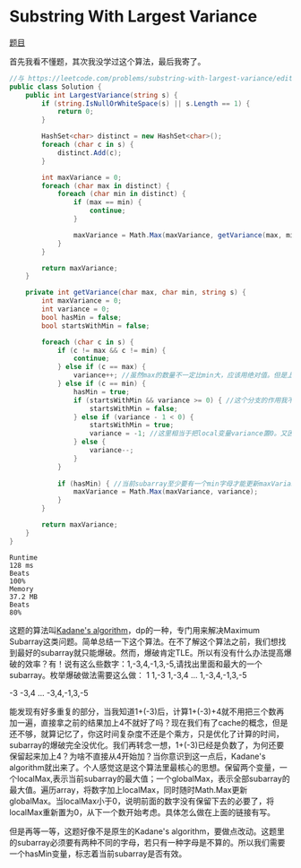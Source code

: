 # Substring With Largest Variance

[题目](https://leetcode.com/problems/substring-with-largest-variance/description/)

首先我看不懂题，其次我没学过这个算法，最后我寄了。
```c#
//与 https://leetcode.com/problems/substring-with-largest-variance/editorial/ 类似思路，但是是优化版本
public class Solution {
    public int LargestVariance(string s) {
        if (string.IsNullOrWhiteSpace(s) || s.Length == 1) {
            return 0;
        }

        HashSet<char> distinct = new HashSet<char>();
        foreach (char c in s) {
            distinct.Add(c);
        }

        int maxVariance = 0;
        foreach (char max in distinct) {
            foreach (char min in distinct) {
                if (max == min) {
                    continue;
                }

                maxVariance = Math.Max(maxVariance, getVariance(max, min, s)); //遍历所有字母pair的可能性
            }
        }

        return maxVariance;
    }

    private int getVariance(char max, char min, string s) {
        int maxVariance = 0;
        int variance = 0;
        bool hasMin = false;
        bool startsWithMin = false;

        foreach (char c in s) {
            if (c != max && c != min) {
                continue;
            } else if (c == max) {
                variance++; //虽然max的数量不一定比min大，应该用绝对值。但是上面遍历所有可能性时已经将这种情况考虑进去了。a，b配对和b，a配对都会被跑一遍，总有一种是大的
            } else if (c == min) {
                hasMin = true;
                if (startsWithMin && variance >= 0) { //这个分支的作用我不太懂，我是这么理解的：因为else if的条件是variance - 1 < 0，所以variance在小于等于0时都会进那个分支。而那个分支又会把variance置为-1，等于交替max和min的值一直是0。拿这个例子看： aababbb ，若没有if这个分支，从第二个a开始，接下来两个abab结果为0，剩下两个b并不是最大的，最大的应该是babbb。有了这个if语句，当一个subarray以min开始（这里是a），if语句会帮助程序摆脱掉最开始的a（不进入else if语句），从而获取最大值。
                    startsWithMin = false;
                } else if (variance - 1 < 0) {
                    startsWithMin = true;
                    variance = -1; //这里相当于把local变量variance置0。又因为当前字母是min，所以要-1，于是-1
                } else {
                    variance--;
                }
            }
            
            if (hasMin) { //当前subarray至少要有一个min字母才能更新maxVariance，若没有，当前subarray代表的variance是无效的
                maxVariance = Math.Max(maxVariance, variance);
            }
        }

        return maxVariance;
    }
}
```
```
Runtime
128 ms
Beats
100%
Memory
37.2 MB
Beats
80%
```
这题的算法叫[Kadane's algorithm](https://medium.com/@rsinghal757/kadanes-algorithm-dynamic-programming-how-and-why-does-it-work-3fd8849ed73d)，dp的一种，专门用来解决Maximum Subarray这类问题。简单总结一下这个算法。在不了解这个算法之前，我们想找到最好的subarray就只能爆破。然而，爆破肯定TLE。所以有没有什么办法提高爆破的效率？有！说有这么些数字：1,-3,4,-1,3,-5,请找出里面和最大的一个subarray。枚举爆破做法需要这么做：
1
1,-3
1,-3,4
...
1,-3,4,-1,3,-5

-3
-3,4
...
-3,4,-1,3,-5

能发现有好多重复的部分，当我知道1+(-3)后，计算1+(-3)+4就不用把三个数再加一遍，直接拿之前的结果加上4不就好了吗？现在我们有了cache的概念，但是还不够，就算记忆了，你这时间复杂度不还是个乘方，只是优化了计算的时间，subarray的爆破完全没优化。我们再转念一想，1+(-3)已经是负数了，为何还要保留起来加上4？为啥不直接从4开始加？当你意识到这一点后，Kadane's algorithm就出来了。个人感觉这是这个算法里最核心的思想。保留两个变量，一个localMax,表示当前subarray的最大值；一个globalMax，表示全部subarray的最大值。遍历array，将数字加上localMax，同时随时Math.Max更新globalMax。当localMax小于0，说明前面的数字没有保留下去的必要了，将localMax重新置为0，从下一个数开始考虑。具体怎么做在上面的链接有写。

但是再等一等，这题好像不是原生的Kadane's algorithm，要做点改动。这题里的subarray必须要有两种不同的字母，若只有一种字母是不算的。所以我们需要一个hasMin变量，标志着当前subarray是否有效。